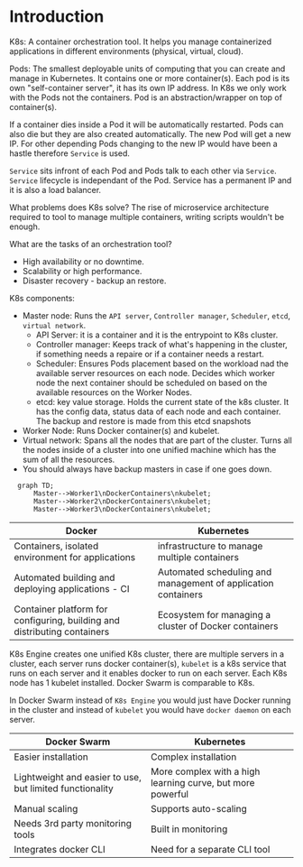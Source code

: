 
# Introduction

K8s: A container orchestration tool. It helps you manage containerized applications in different environments (physical, virtual, cloud).

Pods: The smallest deployable units of computing that you can create and manage in Kubernetes. It contains one or more container(s). Each pod is its own "self-container server", it has its own IP address. In K8s we only work with the Pods not the containers. Pod is an abstraction/wrapper on top of container(s). 

If a container dies inside a Pod it will be automatically restarted. Pods can also die but they are also created automatically. The new Pod will get a new IP. For other depending Pods changing to the new IP would have been a hastle therefore `Service` is used.

`Service` sits infront of each Pod and Pods talk to each other via `Service`. `Service` lifecycle is independant of the Pod. Service has a permanent IP and it is also a load balancer.

What problems does K8s solve?
The rise of microservice architecture required to tool to manage multiple containers, writing scripts wouldn't be enough.

What are the tasks of an orchestration tool?
- High availability or no downtime.
- Scalability or high performance.
- Disaster recovery - backup an restore.

K8s components:
- Master node: Runs the `API server`, `Controller manager`, `Scheduler`, `etcd`, `virtual network`.
  - API Server: it is a container and it is the entrypoint to K8s cluster.
  - Controller manager: Keeps track of what's happening in the cluster, if something needs a repaire or if a container needs a restart.
  - Scheduler: Ensures Pods placement based on the workload nad the available server resources on each node. Decides which worker node the next container should be scheduled on based on the available resources on the Worker Nodes.
  - etcd: key value storage. Holds the current state of the k8s cluster. It has the config data, status data of each node and each container. The backup and restore is made from this etcd snapshots   
- Worker Node: Runs Docker container(s) and kubelet.
- Virtual network: Spans all the nodes that are part of the cluster. Turns all the nodes inside of a cluster into one unified machine which has the sum of all the resources.
- You should always have backup masters in case if one goes down.

```mermaid
  graph TD;
      Master-->Worker1\nDockerContainers\nkubelet;
      Master-->Worker2\nDockerContainers\nkubelet;
      Master-->Worker3\nDockerContainers\nkubelet;
```


| Docker                                                                   | Kubernetes                                                    |
| ------------------------------------------------------------------------ | ------------------------------------------------------------- |
| Containers, isolated environment for applications                        | infrastructure to manage multiple containers                  |
| Automated building and deploying applications - CI                       | Automated scheduling and management of application containers |
| Container platform for configuring, building and distributing containers | Ecosystem for managing a cluster of Docker containers         |

K8s Engine creates one unified K8s cluster, there are multiple servers in a cluster, each server runs docker container(s), `kubelet` is a k8s service that runs on each server and it enables docker to run on each server. Each K8s node has 1 kubelet installed. Docker Swarm is comparable to K8s.

In Docker Swarm instead of `K8s Engine` you would just have Docker running in the cluster and instead of `kubelet` you would have `docker daemon` on each server.

| Docker Swarm                                             | Kubernetes                                                 |
| -------------------------------------------------------- | ---------------------------------------------------------- |
| Easier installation                                      | Complex installation                                       |
| Lightweight and easier to use, but limited functionality | More complex with a high learning curve, but more powerful |
| Manual scaling                                           | Supports auto-scaling                                      |
| Needs 3rd party monitoring tools                         | Built in monitoring                                        |
| Integrates docker CLI                                    | Need for a separate CLI tool                               |
